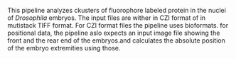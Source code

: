 This pipeline analyzes ckusters of fluorophore labeled protein in the nuclei of _Drosophila_ embryos. The input files are wither in CZI format of in mutistack TIFF format. For CZI format files the pipeline uses bioformats. for positional data, the pipeline aslo expects an input image file showing the front and the rear end of the embryos.and calculates the absolute position of the embryo extremities using those. 
